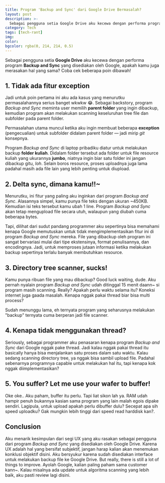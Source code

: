 ```yaml
---
title: Program 'Backup and Sync' dari Google Drive Bermasalah?
layout: post
description: >-
  Sebagai pengguna setia Google Drive aku kecewa dengan performa program Backup and Sync yang disediakan oleh Google, apakah kamu juga merasakan hal yang sama? Coba cek beberapa poin dibawah!
category: Tech
tags: [tech-rant]
img:
color:
bgcolor: rgba(0, 214, 214, 0.5)
---
```

Sebagai pengguna setia **Google Drive** aku kecewa dengan performa program **Backup and Sync** yang disediakan oleh Google, apakah kamu juga merasakan hal yang sama? Coba cek beberapa poin dibawah!

## 1. Tidak ada fitur exception
Jadi untuk poin pertama ini aku ada kasus yang menurutku permasalahannya serius banget wkwkw :joy:. Sebagai backstory, program _Backup and Sync_ meminta user memilih **parent folder** yang ingin dibackup, kemudian program akan melakukan scanning keseluruhan tree file dan subfolder pada parent folder.

Permasalahan utama muncul ketika aku ingin membuat beberapa **exception** (pengecualian) untuk subfolder didalam parent folder — jadi mirip _git_ konsepnya.

Program _Backup and Sync_ di laptop pribadiku diatur untuk melakukan backup **folder kuliah**. Didalam folder tersebut ada folder untuk file resource kuliah yang ukurannya **jumbo**, niatnya ingin biar satu folder ini jangan dibackup gitu, _loh_. Selain boros resource, proses uploadnya juga lama padahal masih ada file lain yang lebih penting untuk diupload.

## 2. Delta sync, dimana kamu!!~
Menurutku, ini fitur yang paling aku inginkan dari program _Backup and Sync_. Alasannya simpel, kamu punya file teks dengan ukuran ~450KB. Kemudian isi teks tersebut kamu ubah 1 line. Program _Backup and Sync_ akan tetap mengupload file secara utuh, walaupun yang diubah cuma beberapa bytes.

Tapi, dilihat dari sudut pandang programmer aku sepertinya bisa memahami kenapa Google memutuskan untuk tidak mengimplementasikan fitur ini di program _Backup and Sync_ mereka. File yang dibackup oleh program ini sangat bervariasi mulai dari tipe ekstensinya, format penulisannya, dan encodingnya. Jadi, untuk memproses jutaan informasi ketika melakukan backup sepertinya terlalu banyak membutuhkan resource.

## 3. Directory tree scanner, sucks!
Kamu punya ribuan file yang mau dibackup? Good luck waiting, dude. Aku pernah nyalain program _Backup and Sync_ udah ditinggal 15 menit daann~ si program masih scanning. Really? Apakah perlu waktu selama itu? Koneksi internet juga gaada masalah. Kenapa nggak pakai thread biar bisa multi process?

Sudah menunggu lama, eh ternyata program yang seharusnya melakukan "backup" ternyata cuma berperan jadi file scanner.

## 4. Kenapa tidak menggunakan thread?
Seriously, sebagai programmer aku penasaran kenapa program _Backup and Sync_ dari Google nggak pake thread. Jadi kalau nggak pakai thread itu basically hanya bisa menjalankan satu proses dalam satu waktu. Kalau sedang scanning directory tree, ya nggak bisa sambil upload file. Padahal sebenarnya programnya capable untuk melakukan hal itu, tapi kenapa kok nggak diimplementasikan?

## 5. You suffer? Let me use your wafer to buffer!
Oke oke.. Aku paham, buffer itu perlu. Tapi liat sikon lah ya. RAM udah hampir penuh bukannya kasian sama program yang lain malah egois dipake sendiri. Lagipula, untuk upload apakah perlu dibuffer dulu? Secepat apa sih speed uploadku? Gak mungkin lebih tinggi dari speed read harddisk kan?.

## Conclusion
Aku menarik kesimpulan dari segi UX yang aku rasakan sebagai pengguna dari program _Backup and Sync_ yang disediakan oleh Google Drive. Karena UX adalah hal yang bersifat subjektif, jangan harap kalian akan menemukan konklusi objektif disini. Aku bersyukur karena sudah disediakan interface untuk melakukan backup file ke Google Drive. But really, there is still a lot of things to improve. Ayolah Google, kalian paling paham sama customer kann~. Kalau misalnya ada update untuk algoritma scanning yang lebih baik, aku pasti review lagi disini.
